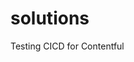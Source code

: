 # solutions
Testing CICD for Contentful


<!-- BLOG-POST-LIST:START -->
<!-- BLOG-POST-LIST:END -->

